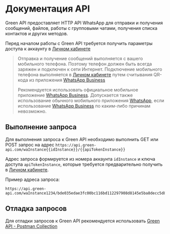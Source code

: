 # Документация API

Green API предоставляет HTTP API WhatsApp для отправки и получения сообщений, файлов, работы с групповыми чатами, получения списка контактов и других методов.

Перед началом работы с Green API требуется получить параметры доступа к аккаунту в [Личном кабинете](https://cabinet.green-api.com)

> Отправка и получение сообщений выполняется с вашего мобильного телефона. Поэтому телефон должен быть всегда заряжен и подключен к сети Интернет. Подключение мобильного телефона выполняется в [Личном кабинете](https://cabinet.green-api.com) путем считывания QR-кода из приложения [WhatsApp Business](https://www.whatsapp.com/business/)
>
>
> Рекомендуется использовать официальное мобильное приложение [WhatsApp Business](https://www.whatsapp.com/business/). Допускается также использование обычного мобильного приложения [WhatsApp](https://www.whatsapp.com/), если использование [WhatsApp Business](https://www.whatsapp.com/business/) по каким-либо причинам невозможно.

## Выполнение запроса

Для выполнения запроса к Green API необходимо выполнить GET или POST запрос на адрес `https://api.green-api.com/waInstance{{idInstance}}/{{apiTokenInstance}}`

Адрес запроса формируется из номера аккаунта `idInstance` и ключа доступа `apiTokenInstance`, которые требуется предварительно получить в [Личном кабинете](https://cabinet.green-api.com).

Пример адреса запроса:
```
https://api.green-api.com/waInstance1234/bde035edae3fc00bc116bd112297908d8145e5ba8decc5d884
```

## Отладка запросов

Для отладки запросов к Green API рекомендуется использовать [Green API - Postman Collection](https://github.com/green-api/green-api-postman-collection) 



